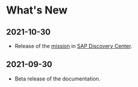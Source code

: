 # What's New

## 2021-10-30
   * Release of the <a href="https://discovery-center.cloud.sap/protected/index.html#/missiondetail/3683/3726/" target="_blank">mission</a> in <a href="https://discovery-center.cloud.sap/" target="_blank">SAP Discovery Center</a>.
    
## 2021-09-30
   * Beta release of the documentation.
